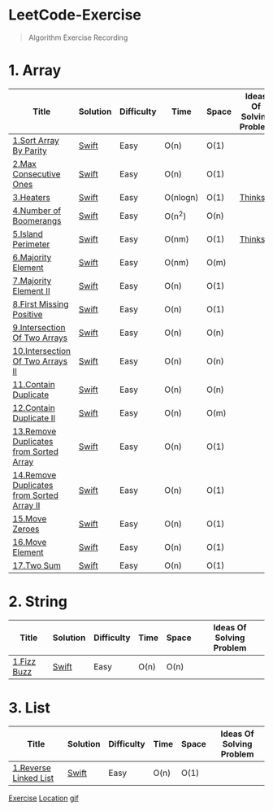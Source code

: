 

# LeetCode-Exercise

> Algorithm Exercise Recording

# 1. Array

Title | Solution | Difficulty | Time | Space | Ideas Of Solving Problem
---|---|---|---|---|----|
[1.Sort Array By Parity](https://leetcode.com/problems/sort-array-by-parity/)| [Swift](https://github.com/SummerHF/LeetCode-Exercise/blob/master/Array/SortArrByParity.playground/Contents.swift) | Easy | O(n) | O(1) | 
[2.Max Consecutive Ones](https://leetcode.com/problems/max-consecutive-ones/)| [Swift](https://github.com/SummerHF/LeetCode-Exercise/blob/master/Array/MaxConsecutive.playground/Contents.swift)| Easy| O(n) | O(1) | 
[3.Heaters](https://leetcode.com/problems/heaters/) | [Swift](https://github.com/SummerHF/LeetCode-Exercise/blob/master/Array/Heaters.playground/Contents.swift) |Easy | O(nlogn) | O(1) | [Thinks](http://ww3.sinaimg.cn/large/006tNc79ly1g4knv9japzj30u00y4npd.jpg)
[4.Number of Boomerangs](https://leetcode.com/problems/number-of-boomerangs) | [Swift](https://github.com/SummerHF/LeetCode-Exercise/blob/master/Array/NumberOfBoomerangs.playground/Contents.swift) | Easy| O(n<sup>2</sup>) | O(n) |
[5.Island Perimeter](https://leetcode.com/problems/island-perimeter/) | [Swift](https://github.com/SummerHF/LeetCode-Exercise/blob/master/Array/IslandPerimeter.playground/Contents.swift) | Easy| O(nm) | O(1) | [Thinks](http://ww3.sinaimg.cn/large/006tNc79ly1g4mfucx8s0j306t06cwed.jpg)
[6.Majority Element](https://leetcode.com/problems/majority-element/) | [Swift](https://github.com/SummerHF/LeetCode-Exercise/blob/master/Array/MajorityElement.playground/Contents.swift) | Easy| O(nm) | O(m) | 
[7.Majority Element II](https://leetcode.com/problems/majority-element-ii/) | [Swift](https://github.com/SummerHF/LeetCode-Exercise/blob/master/Array/MajorityElementII.playground/Contents.swift) | Easy| O(n) | O(1) | 
[8.First Missing Positive](https://leetcode.com/problems/first-missing-positive/) | [Swift](https://github.com/SummerHF/LeetCode-Exercise/blob/master/Array/FirstMissingPositive.playground/Contents.swift) | Easy| O(n) | O(1) | 
[9.Intersection Of Two Arrays](https://leetcode.com/problems/intersection-of-two-arrays/) | [Swift](https://github.com/SummerHF/LeetCode-Exercise/blob/master/Array/IntersectionOfTwoArrays.playground/Contents.swift) | Easy| O(n) | O(n) | 
[10.Intersection Of Two Arrays II](https://leetcode.com/problems/intersection-of-two-arrays-ii/) | [Swift](https://github.com/SummerHF/LeetCode-Exercise/blob/master/Array/IntersectionOfTwoArraysII.playground/Contents.swift) | Easy| O(n) | O(n) | 
[11.Contain Duplicate](https://leetcode.com/problems/contains-duplicate/) | [Swift](https://github.com/SummerHF/LeetCode-Exercise/blob/master/Array/ContainDuplicate.playground/Contents.swift) | Easy| O(n) | O(n) | 
[12.Contain Duplicate II](https://leetcode.com/problems/contains-duplicate-ii/) | [Swift](https://github.com/SummerHF/LeetCode-Exercise/blob/master/Array/ContainDuplicateII.playground/Contents.swift) | Easy| O(n) | O(m) | 
[13.Remove Duplicates from Sorted Array](https://leetcode.com/problems/remove-duplicates-from-sorted-array/) | [Swift](https://github.com/SummerHF/LeetCode-Exercise/blob/master/Array/RemoveDuplicatesfromSortedArray.playground/Contents.swift) | Easy| O(n) | O(1) | 
[14.Remove Duplicates from Sorted Array II](https://leetcode.com/problems/remove-duplicates-from-sorted-array-ii/) | [Swift](https://github.com/SummerHF/LeetCode-Exercise/blob/master/Array/RemoveDuplicatesfromSortedArrayII.playground/Contents.swift) | Easy| O(n) | O(1) | 
[15.Move Zeroes](https://leetcode.com/problems/move-zeroes/) | [Swift](https://github.com/SummerHF/LeetCode-Exercise/blob/master/Array/MoveZeroes.playground/Contents.swift) | Easy| O(n) | O(1) | 
[16.Move Element](https://leetcode.com/problems/remove-element/) | [Swift](https://github.com/SummerHF/LeetCode-Exercise/blob/master/Array/RemoveElement.playground/Contents.swift) | Easy| O(n) | O(1) | 
[17.Two Sum](https://leetcode.com/problems/two-sum/) | [Swift](https://github.com/SummerHF/LeetCode-Exercise/blob/master/Array/TwoSum.playground/Contents.swift) | Easy| O(n) | O(1) | 

# 2. String

Title | Solution | Difficulty | Time | Space | Ideas Of Solving Problem
---|---|---|---|---|----|
[1.Fizz Buzz](https://leetcode.com/problems/fizz-buzz/)| [Swift](https://github.com/SummerHF/LeetCode-Exercise/blob/master/String/FizzBuzz.playground/Contents.swift) | Easy | O(n) | O(n) | 

# 3. List

Title | Solution | Difficulty | Time | Space | Ideas Of Solving Problem
---|---|---|---|---|----|
[1.Reverse Linked List](https://leetcode.com/problems/reverse-linked-list/)| [Swift](https://github.com/SummerHF/LeetCode-Exercise/blob/master/List/ReverseLinkedList.playground/Contents.swift) | Easy | O(n) | O(1) | 

[Exercise](https://github.com/soapyigu/LeetCode-Swift#string)
[Location](https://github.com/SummerHF/LeetCode-Exercise)
[gif](https://github.com/azl397985856/leetcode)
